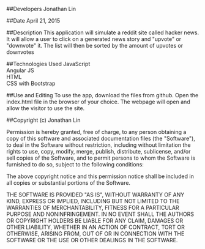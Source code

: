 ##Developers
Jonathan Lin

##Date
April 21, 2015



##Description
This application will simulate a reddit site called hacker news. It will allow a user to click on a generated news story and "upvote" or "downvote" it. The list will then be sorted by the amount of upvotes or downvotes

##Technologies Used
JavaScript
<br>
Angular JS
<br>
HTML
<br>
CSS with Bootstrap
<br>





##Use and Editing
To use the app, download the files from github. Open the index.html file in the browser of your choice. The webpage will open and allow the visitor to use the site.  <br>

##Copyright (c) Jonathan Lin

Permission is hereby granted, free of charge, to any person obtaining a copy
of this software and associated documentation files (the "Software"), to deal
in the Software without restriction, including without limitation the rights
to use, copy, modify, merge, publish, distribute, sublicense, and/or sell
copies of the Software, and to permit persons to whom the Software is
furnished to do so, subject to the following conditions:

The above copyright notice and this permission notice shall be included in
all copies or substantial portions of the Software.

THE SOFTWARE IS PROVIDED "AS IS", WITHOUT WARRANTY OF ANY KIND, EXPRESS OR
IMPLIED, INCLUDING BUT NOT LIMITED TO THE WARRANTIES OF MERCHANTABILITY,
FITNESS FOR A PARTICULAR PURPOSE AND NONINFRINGEMENT. IN NO EVENT SHALL THE
AUTHORS OR COPYRIGHT HOLDERS BE LIABLE FOR ANY CLAIM, DAMAGES OR OTHER
LIABILITY, WHETHER IN AN ACTION OF CONTRACT, TORT OR OTHERWISE, ARISING FROM,
OUT OF OR IN CONNECTION WITH THE SOFTWARE OR THE USE OR OTHER DEALINGS IN
THE SOFTWARE.
